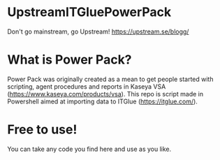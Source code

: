 # UpstreamITGluePowerPack
Don't go mainstream, go Upstream!
https://upstream.se/blogg/

# What is Power Pack?
Power Pack was originally created as a mean to get people started with scripting, agent procedures and reports in Kaseya VSA (https://www.kaseya.com/products/vsa). This repo is script made in Powershell aimed at importing data to ITGlue (https://itglue.com/).

# Free to use!
You can take any code you find here and use as you like.